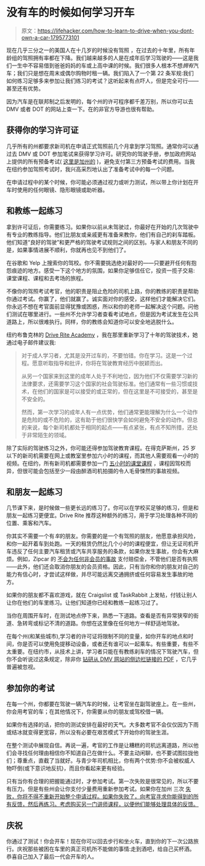 # 没有车的时候如何学习开车

> 原文：<https://lifehacker.com/how-to-learn-to-drive-when-you-dont-own-a-car-1795773101>

现在几乎三分之一的美国人在十几岁的时候没有驾照 ，在过去的十年里，所有年龄组的驾照拥有率都在下降。我们越来越多的人是在成年后学习驾驶的——这是我们一生中不容易借到爸爸妈妈的车或上高中课的时候。我们很多人根本不想*拥有*汽车；我们只是想在周末或偶尔购物时租一辆。我们陷入了一个第 22 条军规:我们如何练习足够多来参加让我们练习的考试？这听起来有点吓人，但是完全可行——甚至还有优势。



因为汽车是在联邦制之后发明的，每个州的许可程序都千差万别，所以你可以去 DMV 或者 DOT 的网站上查一下。在的非官方导游也很有帮助。

## 获得你的学习许可证

几乎所有的州都要求新司机在申请正式驾照前几个月拿到学习驾照。通常你可以通过去 DMV 或 DOT 参加笔试来获得学习许可。研究你的驾驶手册，参加政府网站上提供的所有预备考试( [这里是加州的](https://www.dmv.ca.gov/portal/dmv/detail/pubs/interactive/tdrive/exam) )，避免支付第三方预备考试的费用。当我在纽约参加驾照考试时，我兴高采烈地认出了准备考试中的每一个问题。

在申请过程中的某个时候，你可能必须通过视力或听力测试，所以带上你计划在开车时使用的任何眼镜、隐形眼镜或助听器。

## 和教练一起练习

拿到许可证后，你需要练习。如果你以前从未驾驶过，你最好在开始的几次驾驶中有专业的教练指导。他们比朋友或亲戚更有准备来教你，他们有自己的刹车踏板。他们知道“良好的驾驶”和更严格的驾驶考试规则之间的区别。与家人和朋友不同的是，如果事情进展不顺利，你就再也见不到他们了。

在谷歌和 Yelp 上搜索你的驾校。你不需要挑选绝对最好的——只要避开任何有抱怨痕迹的地方。感受一下这个地方的氛围，如果你足够信任它，投资一揽子交易:课堂课程、课程和去考场的旅程。

不像你的驾照考试考官，他的职责是阻止危险的司机上路，你的教练的职责是帮助你通过考试。你赢了，他们就赢了。诚实面对你的感受，这样他们才能解决它们。你永远不想在考官面前显得犹豫或困惑，所以和你的老师一起解决这个问题。问他们测试在哪里进行。一些州不允许学习者查看考试地点，但是因为考试发生在公共道路上，所以很难执行。同样，你的教练会知道你可以安全地逃脱什么。

纽约布鲁克林的 [Drive Rite Academy](https://driveriteny.com/) ，我在那里重新学习了十年的驾驶技术，她通过电子邮件建议我:

> 对于成人学习者，尤其是没开过车的，不要怕错。你在学习。这是一个过程。愿意听取指导和批评，你将在驾驶教育经历中脱颖而出。
> 
> 从另一个国家来到这里的成年人处于不利地位，因为他们不仅需要学习新的法律要求，还需要学习这个国家的社会驾驶标准。他们通常有一些习惯或技术，在他们的国家是可以接受的或正常的，但在这里是不可接受的，甚至是不安全的。
> 
> 然而，第一次学习的成年人有一点优势，他们通常更能理解为什么一个动作是危险的或不危险的，这有助于他们很快学会如何避免不安全的动作。但总的来说，每个新司机都处于相同的起点——有点紧张，有点不知所措，还处于非常陌生的领域。

除了实际的驾驶练习之外，你可能还得参加驾驶教育课程。在得克萨斯州，25 岁以下的新司机需要在网上或教室里参加六小时的课程，而其他人需要观看一小时的视频。在纽约，所有新司机都需要参加一门 [五小时的课堂课程](http://www.dmv.org/ny-new-york/drivers-ed.php) ，课程因驾校而异，但很可能会包括至少一段由醉酒司机拍摄的令人毛骨悚然的事故视频。

## 和朋友一起练习

几节课下来，是时候做一些更长远的练习了。你可以在学校买足够的练习，但是和朋友一起练习更便宜。Drive Rite 推荐这种额外的练习，用于学习处理各种不同的位置、乘客和汽车。

你其实不需要一个有*车*的朋友。你需要的是一个有驾照的朋友，他愿意承担风险，和你一起开着车到处跑。一天的租赁仍然比几个小时的课程便宜，但让无证司机开车违反了任何主要汽车租赁或汽车共享服务的条款，如果你发生事故，你会有大麻烦。例如，Zipcar 的 [不会为任何非会员的事故](https://support.zipcar.com/hc/en-us/articles/220676487-Allowed-Drivers) 支付赔偿金，不管他们是否有执照——此外，他们还会取消你朋友的会员资格。因此，只有当你和你的朋友对自己的能力有信心时，才尝试这样做，并尽可能远离交通拥挤或任何容易发生事故的地方。

如果你的朋友都不喜欢游戏，就在 Craigslist 或 TaskRabbit 上发帖，付钱让别人让你在他们的车里练习。让他们知道你已经和教练一起练习过了。

当你在周围开车时，在测试地点停下来，熟悉一下道路。查看是否有异常狭窄的街道、急转弯或标记不清的道路。你想在这里像在任何地方一样舒适地驾驶。

在每个州(和某些城市),学习者的许可证将限制不同的变量，如你开车的地点和时间，你是否可以使用免提移动设备，或者还有谁可以一起乘车。有些重要，有些不太重要。在纽约市，从技术上讲，学习者只能在有教练刹车的情况下驾驶汽车，但你不会听说过这条规定，除非你 [钻研从 DMV 网站的侧边栏链接的 PDF](https://dmv.ny.gov/forms/mv500h.pdf) ，它几乎普遍被忽视。

## 参加你的考试

在每一个州，你都要在驾驶一辆汽车的时候，让考官坐在副驾驶座上。在一些州，你会用考官的车；在其他情况下，你需要从你的朋友或驾校借一辆。

如果你有选择的话，把你的测试安排在最好的天气。大多数考官不会仅仅因为下雨或结冰就变得更宽容，所以没有必要在艰苦模式下开始你的驾驶生涯。

在整个测试中展现自信。再说一遍，考官的工作是让糟糕的司机远离道路，所以他们会寻找任何理由相信你不知道自己在做什么。不要主动闲聊，也不要试图拉拢他们；尊重点，直截了当就好。与青少年司机相比，你有两个优势:你不会被权威人物吓倒(或下意识地反抗)，而且你看起来更有经验。

只有当你有合理的把握能通过时，才参加考试。第一次失败是很常见的，所以不要有压力。但是有些州会让你支付少量费用重新参加考试。如果你在加州 三次 [失败，你将不得不重新开始整个申请过程。如果你失败了，向考官寻求你能得到的所有反馈，然后再练习。考虑购买另一门讲师课程，以便他们能够处理具体的反馈。](https://www.dmv.ca.gov/portal/dmv/?1dmy&urile=wcm:path:/dmv_content_en/dmv/dl/dl_info#fail)

## 庆祝

你通过了测试！你会开车！现在你可以回去步行和坐火车，直到你的下一次公路旅行。庆祝那些被困在车里的真正司机所不能做的事情:走到酒吧，给自己买杯酒。恭喜自己加入了最后一代会开车的人。